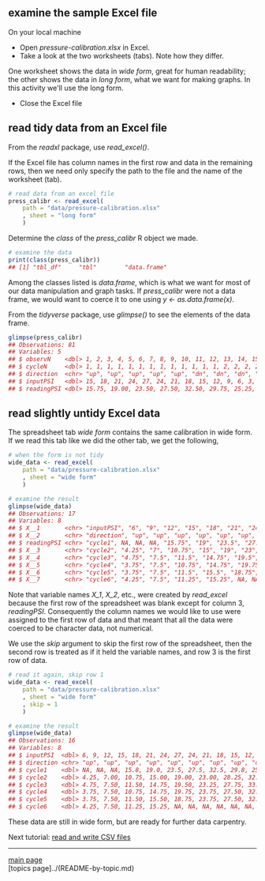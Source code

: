 
examine the sample Excel file
-----------------------------

On your local machine

-   Open *pressure-calibration.xlsx* in Excel.
-   Take a look at the two worksheets (tabs). Note how they differ.

One worksheet shows the data in *wide form*, great for human readability; the other shows the data in *long form*, what we want for making graphs. In this activity we'll use the long form.

-   Close the Excel file

read tidy data from an Excel file
---------------------------------

From the *readxl* package, use *read\_excel()*.

If the Excel file has column names in the first row and data in the remaining rows, then we need only specify the path to the file and the name of the worksheet (tab).

``` r
# read data from an excel file
press_calibr <- read_excel(
    path = "data/pressure-calibration.xlsx"
    , sheet = "long form"
    )
```

Determine the *class* of the *press\_calibr* R object we made.

``` r
# examine the data
print(class(press_calibr))
## [1] "tbl_df"     "tbl"        "data.frame"
```

Among the classes listed is *data.frame*, which is what we want for most of our data manipulation and graph tasks. If *press\_calibr* were not a data frame, we would want to coerce it to one using *y &lt;- as.data.frame(x)*.

From the *tidyverse* package, use *glimpse()* to see the elements of the data frame.

``` r
glimpse(press_calibr)
## Observations: 81
## Variables: 5
## $ observN    <dbl> 1, 2, 3, 4, 5, 6, 7, 8, 9, 10, 11, 12, 13, 14, 15, ...
## $ cycleN     <dbl> 1, 1, 1, 1, 1, 1, 1, 1, 1, 1, 1, 1, 1, 2, 2, 2, 2, ...
## $ direction  <chr> "up", "up", "up", "up", "up", "dn", "dn", "dn", "dn...
## $ inputPSI   <dbl> 15, 18, 21, 24, 27, 24, 21, 18, 15, 12, 9, 6, 3, 6,...
## $ readingPSI <dbl> 15.75, 19.00, 23.50, 27.50, 32.50, 29.75, 25.25, 21...
```

read slightly untidy Excel data
-------------------------------

The spreadsheet tab *wide form* contains the same calibration in wide form. If we read this tab like we did the other tab, we get the following,

``` r
# when the form is not tidy
wide_data <- read_excel(
    path = "data/pressure-calibration.xlsx"
    , sheet = "wide form"
    )

# examine the result
glimpse(wide_data)
## Observations: 17
## Variables: 8
## $ X__1       <chr> "inputPSI", "6", "9", "12", "15", "18", "21", "24",...
## $ X__2       <chr> "direction", "up", "up", "up", "up", "up", "up", "u...
## $ readingPSI <chr> "cycle1", NA, NA, NA, "15.75", "19", "23.5", "27.5"...
## $ X__3       <chr> "cycle2", "4.25", "7", "10.75", "15", "19", "23", "...
## $ X__4       <chr> "cycle3", "4.75", "7.5", "11.5", "14.75", "19.5", "...
## $ X__5       <chr> "cycle4", "3.75", "7.5", "10.75", "14.75", "19.75",...
## $ X__6       <chr> "cycle5", "3.75", "7.5", "11.5", "15.5", "18.75", "...
## $ X__7       <chr> "cycle6", "4.25", "7.5", "11.25", "15.25", NA, NA, ...
```

Note that variable names *X\_1*, *X\_2*, etc., were created by *read\_excel* because the first row of the spreadsheet was blank except for column 3, *readingPSI*. Consequently the column names we would like to use were assigned to the first row of data and that meant that all the data were coerced to be character data, not numerical.

We use the *skip* argument to skip the first row of the spreadsheet, then the second row is treated as if it held the variable names, and row 3 is the first row of data.

``` r
# read it again, skip row 1
wide_data <- read_excel(
    path = "data/pressure-calibration.xlsx"
    , sheet = "wide form"
    , skip = 1
    )

# examine the result
glimpse(wide_data)
## Observations: 16
## Variables: 8
## $ inputPSI  <dbl> 6, 9, 12, 15, 18, 21, 24, 27, 24, 21, 18, 15, 12, 9,...
## $ direction <chr> "up", "up", "up", "up", "up", "up", "up", "up", "dn"...
## $ cycle1    <dbl> NA, NA, NA, 15.8, 19.0, 23.5, 27.5, 32.5, 29.8, 25.2...
## $ cycle2    <dbl> 4.25, 7.00, 10.75, 15.00, 19.00, 23.00, 28.25, 32.00...
## $ cycle3    <dbl> 4.75, 7.50, 11.50, 14.75, 19.50, 23.25, 27.75, 33.00...
## $ cycle4    <dbl> 3.75, 7.50, 10.75, 14.75, 19.75, 23.75, 27.50, 32.75...
## $ cycle5    <dbl> 3.75, 7.50, 11.50, 15.50, 18.75, 23.75, 27.50, 32.25...
## $ cycle6    <dbl> 4.25, 7.50, 11.25, 15.25, NA, NA, NA, NA, NA, NA, NA...
```

These data are still in wide form, but are ready for further data carpentry.

Next tutorial: [read and write CSV files](tut-0403_read-write-csv.md)

------------------------------------------------------------------------

[main page](../README.md)<br> \[topics page\]../(README-by-topic.md)
